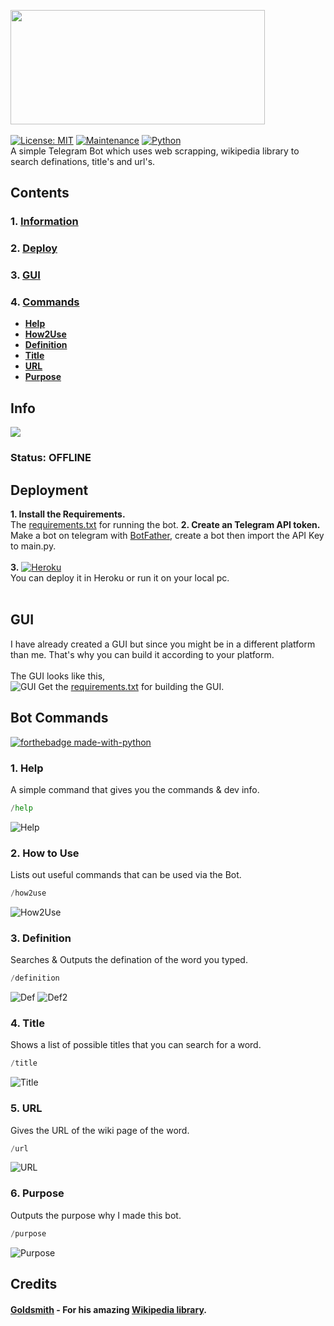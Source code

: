 <img src="https://github.com/themagicalmammal/wikipedia_tele_bot/blob/master/logo.png" width="407" height="183" /> <br /><br />
[![License: MIT](https://img.shields.io/badge/License-MIT-yellow.svg)](https://github.com/themagicalmammal/wiki_telebot/blob/master/LICENSE)
[![Maintenance](https://img.shields.io/badge/Maintained%3F-yes-green.svg)](https://github.com/themagicalmammal/wiki_telebot/pulse) 
[![Python](https://camo.githubusercontent.com/1e61764d58b07bfcb596ec4ee836301e8a769bf0703fe79b23fd7964a4b6a61b/68747470733a2f2f696d672e736869656c64732e696f2f707970692f707976657273696f6e732f707974686f6e2d74656c656772616d2d626f742e737667)](https://www.python.org/)<br />
A simple Telegram Bot which uses web scrapping, wikipedia library to search definations, title's and url's.

## Contents

### 1. [Information](https://github.com/themagicalmammal/wiki_telebot#info)

### 2. [Deploy](https://github.com/themagicalmammal/wiki_telebot#deployment)

### 3. [GUI](https://github.com/themagicalmammal/wiki_telebot#gui)

### 4. [Commands](https://github.com/themagicalmammal/wiki_telebot#bot-commands)
- **[Help](https://github.com/themagicalmammal/wiki_telebot#1-help)**
- **[How2Use](https://github.com/themagicalmammal/wiki_telebot#2-how-to-use)**
- **[Definition](https://github.com/themagicalmammal/wiki_telebot#3-definition)**
- **[Title](https://github.com/themagicalmammal/wiki_telebot#4-title)**
- **[URL](https://github.com/themagicalmammal/wiki_telebot#5-url)**
- **[Purpose](https://github.com/themagicalmammal/wiki_telebot#6-purpose)**

## Info
<img src="https://github.com/themagicalmammal/wiki_telebot/blob/master/images/info.PNG" /> <br />
### Status: OFFLINE

## Deployment
**1. Install the Requirements.** <br />
The [requirements.txt](https://github.com/themagicalmammal/wiki_telebot/blob/master/requirements.txt) for running the bot.
**2. Create an Telegram API token.** <br />
Make a bot on telegram with [BotFather](https://telegram.me/BotFather), create a bot then import the API Key to main.py. <br /> <br />
**3.** [![Heroku](https://camo.githubusercontent.com/6979881d5a96b7b18a057083bb8aeb87ba35fc279452e29034c1e1c49ade0636/68747470733a2f2f7777772e6865726f6b7563646e2e636f6d2f6465706c6f792f627574746f6e2e737667)](https://signup.heroku.com/t/platform?c=7013A000000ib1xQAA&gclid=EAIaIQobChMI1e6tpZKb7QIVyTArCh0W3A0jEAAYASAAEgJ3pvD_BwE) <br />
You can deploy it in Heroku or run it on your local pc. <br /> <br />

## GUI
I have already created a GUI but since you might be in a different platform than me. That's why you can build it according to your platform. <br /> <br />
The GUI looks like this, <br />
![GUI](https://github.com/themagicalmammal/wiki_telebot/blob/master/images/GUI.PNG)
Get the [requirements.txt](https://github.com/themagicalmammal/wiki_telebot/blob/master/requirements_gui.txt) for building the GUI.

## Bot Commands
[![forthebadge made-with-python](http://ForTheBadge.com/images/badges/made-with-python.svg)](https://github.com/themagicalmammal/wiki_telebot/search?l=python)

### 1. Help
A simple command that gives you the commands & dev info.
```python
/help
```

![Help](https://github.com/themagicalmammal/wiki_telebot/blob/master/images/help.PNG)

### 2. How to Use
Lists out useful commands that can be used via the Bot.
```python
/how2use
```

![How2Use](https://github.com/themagicalmammal/wiki_telebot/blob/master/images/how2use.PNG)

### 3. Definition
Searches & Outputs the defination of the word you typed.
```python
/definition
```

![Def](https://github.com/themagicalmammal/wiki_telebot/blob/master/images/definition.PNG)
![Def2](https://github.com/themagicalmammal/wiki_telebot/blob/master/images/definition2.PNG)

### 4. Title
Shows a list of possible titles that you can search for a word.
```python
/title
```

![Title](https://github.com/themagicalmammal/wiki_telebot/blob/master/images/title.PNG)

### 5. URL
Gives the URL of the wiki page of the word.
```python
/url
```

![URL](https://github.com/themagicalmammal/wiki_telebot/blob/master/images/url.PNG)

### 6. Purpose
Outputs the purpose why I made this bot.
```python
/purpose
```

![Purpose](https://github.com/themagicalmammal/wiki_telebot/blob/master/images/purpose.PNG)

## Credits
#### [Goldsmith](https://github.com/goldsmith) - For his amazing [Wikipedia library](https://github.com/goldsmith/Wikipedia).